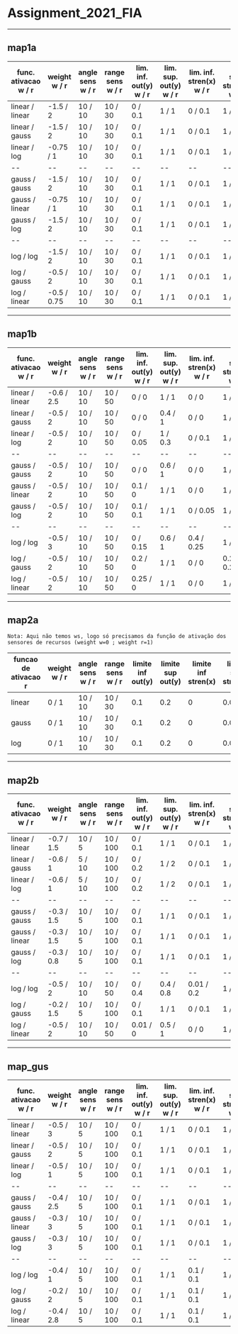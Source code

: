 # Assignment_2021_FIA
 

___
## map1a

func. ativacao w / r | weight w / r | angle sens w / r | range sens w / r | lim. inf. out(y) w / r | lim. sup. out(y) w / r | lim. inf. stren(x) w / r | lim. sup. stren(x) w / r | gauss micro w / r | gauss sigma w / r | tempo (s)
-- | -- | -- | -- | -- | -- | -- | -- | -- | -- | -- 
linear / linear | -1.5 / 2  | 10 / 10 | 10 / 30 | 0 / 0.1 | 1 / 1 | 0 / 0.1 | 1 / 1 | -- / --   | -- / --   | 7
linear / gauss  | -1.5 / 2  | 10 / 10 | 10 / 30 | 0 / 0.1 | 1 / 1 | 0 / 0.1 | 1 / 1 | -- / 0.5  | -- / 0.12 | 7
linear / log    | -0.75 / 1 | 10 / 10 | 10 / 30 | 0 / 0.1 | 1 / 1 | 0 / 0.1 | 1 / 1 | -- / --   | -- / --   | 9
-- | -- | -- | -- | -- | -- | -- | -- | -- | -- | -- 
gauss / gauss  | -1.5 / 2  | 10 / 10 | 10 / 30 | 0 / 0.1 | 1 / 1 | 0 / 0.1 | 1 / 1 | 0.5 / 0.5 | 0.12 / 0.12 | 5
gauss / linear | -0.75 / 1 | 10 / 10 | 10 / 30 | 0 / 0.1 | 1 / 1 | 0 / 0.1 | 1 / 1 | 0.5 / --  | 0.12 / --   | 8
gauss / log    | -1.5 / 2  | 10 / 10 | 10 / 30 | 0 / 0.1 | 1 / 1 | 0 / 0.1 | 1 / 1 | 0.5 / --  | 0.12 / --   | 4
-- | -- | -- | -- | -- | -- | -- | -- | -- | -- | -- 
log / log    | -1.5 / 2    | 10 / 10 | 10 / 30 | 0 / 0.1 | 1 / 1 | 0 / 0.1 | 1 / 1 | -- / --  | -- / --    | 4
log / gauss  | -0.5 / 2    | 10 / 10 | 10 / 30 | 0 / 0.1 | 1 / 1 | 0 / 0.1 | 1 / 1 | -- / 0.5 | -- / 0.12  | 6
log / linear | -0.5 / 0.75 | 10 / 10 | 10 / 30 | 0 / 0.1 | 1 / 1 | 0 / 0.1 | 1 / 1 | -- / --  | -- / --    | 9


___
## map1b

func. ativacao w / r | weight w / r | angle sens w / r | range sens w / r | lim. inf. out(y) w / r | lim. sup. out(y) w / r | lim. inf. stren(x) w / r | lim. sup. stren(x) w / r | gauss micro w / r | gauss sigma w / r | tempo (s)
-- | -- | -- | -- | -- | -- | -- | -- | -- | -- | --
linear / linear | -0.6 / 2.5 | 10 / 10 | 10 / 50 | 0 / 0    | 1 / 1   | 0 / 0   | 1 / 1 | -- / --  | -- / --   | 10 
linear / gauss  | -0.5 / 2   | 10 / 10 | 10 / 50 | 0 / 0    | 0.4 / 1 | 0 / 0   | 1 / 1 | -- / 0.6 | -- / 0.12 | 10 
linear / log    | -0.5 / 2   | 10 / 10 | 10 / 50 | 0 / 0.05 | 1 / 0.3 | 0 / 0.1 | 1 / 1 | -- / --  | -- / --   | 10  
-- | -- | -- | -- | -- | -- | -- | -- | -- | -- | -- 
gauss / gauss  | -0.5 / 2 | 10 / 10 | 10 / 50 | 0 / 0     | 0.6 / 1 | 0 / 0    | 1 / 1 | 0.7 / 0.3 | 0.12 / 0.12 | 9 
gauss / linear | -0.5 / 2 | 10 / 10 | 10 / 50 | 0.1 / 0   | 1 / 1   | 0 / 0    | 1 / 1 | 0.8 / --  | 0.12 / --   | 10  
gauss / log    | -0.5 / 2 | 10 / 10 | 10 / 50 | 0.1 / 0.1 | 1 / 1   | 0 / 0.05 | 1 / 1 | 0.8 / --  | 0.12 / --   | 9 
-- | -- | -- | -- | -- | -- | -- | -- | -- | -- | -- 
log / log    | -0.5 / 3 | 10 / 10 | 10 / 50 | 0 / 0.15 | 0.6 / 1 | 0.4 / 0.25 | 1 / 1       | --/ --   | -- / --   | 8
log / gauss  | -0.5 / 2 | 10 / 10 | 10 / 50 | 0.2 / 0  | 1 / 1   | 0 / 0      | 0.25 / 0.2  | -- / 0.4 | -- / 0.12 | 11 
log / linear | -0.5 / 2 | 10 / 10 | 10 / 50 | 0.25 / 0 | 1 / 1   | 0 / 0      | 1 / 0.2     | -- / --  | -- / --   | 10 


___
## map2a

`Nota: Aqui não temos ws, logo só precisamos da função de ativação dos sensores de recursos (weight w=0 ; weight r=1)`

funcao de ativacao r | weight w / r | angle sens w / r | range sens w / r | limite inf out(y) | limite sup out(y) | limite inf stren(x) | limite sup stren(x) | gauss micro | gauss sigma | tempo(s)
-- | -- | -- | -- | -- | -- | -- | -- | -- | -- | --
linear | 0 / 1 | 10 / 10 | 10 / 30 | 0.1 | 0.2 | 0 | 0.02 | --   | --    | 7
gauss  | 0 / 1 | 10 / 10 | 10 / 30 | 0.1 | 0.2 | 0 | 0.03 | 0.5  | 0.12  | 7
log    | 0 / 1 | 10 / 10 | 10 / 30 | 0.1 | 0.2 | 0 | 0.02 | --   | --    | 7



___
## map2b

func. ativacao w / r | weight w / r | angle sens w / r | range sens w / r | lim. inf. out(y) w / r | lim. sup. out(y) w / r | lim. inf. stren(x) w / r | lim. sup. stren(x) w / r | gauss micro w / r | gauss sigma w / r | tempo (s)
-- | -- | -- | -- | -- | -- | -- | -- | -- | -- | --
linear / linear | -0.7 / 1.5 | 10 / 5 | 10 / 100 | 0 / 0.1 | 1 / 1 | 0 / 0.1 | 1 / 1 | -- / --  | -- / --   | 25
linear / gauss  | -0.6 / 1   | 5 / 10 | 10 / 100 | 0 / 0.2 | 1 / 2 | 0 / 0.1 | 1 / 1 | -- / 0.5 | -- / 0.12 | 41
linear / log    | -0.6 / 1   | 5 / 10 | 10 / 100 | 0 / 0.2 | 1 / 2 | 0 / 0.1 | 1 / 1 | -- / --  | -- / --   | 30
-- | -- | -- | -- | -- | -- | -- | -- | -- | -- | -- 
gauss / gauss   | -0.3 / 1.5 | 10 / 5 | 10 / 100 | 0 / 0.1 | 1 / 1 | 0 / 0.1 | 1 / 1 | 0.5 / 0.5 | 0.12 / 0.12 | 28
gauss / linear  | -0.3 / 1.5 | 10 / 5 | 10 / 100 | 0 / 0.1 | 1 / 1 | 0 / 0.1 | 1 / 1 | 0.5 / --  | 0.12 / --   | 43
gauss / log     | -0.3 / 0.8 | 10 / 5 | 10 / 100 | 0 / 0.1 | 1 / 1 | 0 / 0.1 | 1 / 1 | 0.5 / --  | 0.12 / --   | 57
-- | -- | -- | -- | -- | -- | -- | -- | -- | -- | -- 
log / log    | -0.5 / 2   | 10 / 10 | 10 / 50  | 0 / 0.4  | 0.4 / 0.8 | 0.01 / 0.2 | 1 / 1 | -- / --  | -- / --   | 22
log / gauss  | -0.2 / 1.5 | 10 / 5  | 10 / 100 | 0 / 0.1  |   1 / 1   | 0 / 0.1    | 1 / 1 | -- / 0.5 | -- / 0.12 | 32 
log / linear | -0.5 / 2   | 10 / 10 | 10 / 50  | 0.01 / 0 | 0.5 / 1   | 0 / 0      | 1 / 1 | -- / --  | -- / --   | 28


___
## map_gus

func. ativacao w / r | weight w / r | angle sens w / r | range sens w / r | lim. inf. out(y) w / r | lim. sup. out(y) w / r | lim. inf. stren(x) w / r | lim. sup. stren(x) w / r | gauss micro w / r | gauss sigma w / r | tempo (s)
-- | -- | -- | -- | -- | -- | -- | -- | -- | -- | --
linear / linear | -0.5 / 3 | 10 / 5 | 10 / 100 | 0 / 0.1 | 1 / 1 | 0 / 0.1 | 1 / 1 | -- / --  | -- / --   | 51
linear / gauss  | -0.5 / 2 | 10 / 5 | 10 / 100 | 0 / 0.1 | 1 / 1 | 0 / 0.1 | 1 / 1 | -- / 0.5 | -- / 0.12 | 71
linear / log    | -0.5 / 1 | 10 / 5 | 10 / 100 | 0 / 0.1 | 1 / 1 | 0 / 0.1 | 1 / 1 | -- / --  | -- / --   | 49
-- | -- | -- | -- | -- | -- | -- | -- | -- | -- | -- 
gauss / gauss  | -0.4 / 2.5 | 10 / 5 | 10 / 100 | 0 / 0.1 | 1 / 1 | 0 / 0.1 | 1 / 1 | 0.5 / 0.5 | 0.12 / 0.12 | 59
gauss / linear | -0.3 / 3   | 10 / 5 | 10 / 100 | 0 / 0.1 | 1 / 1 | 0 / 0.1 | 1 / 1 | 0.5 / --  | 0.12 / --   | 58
gauss / log    | -0.3 / 3   | 10 / 5 | 10 / 100 | 0 / 0.1 | 1 / 1 | 0 / 0.1 | 1 / 1 | 0.5 / --  | 0.12 / --   | 53
-- | -- | -- | -- | -- | -- | -- | -- | -- | -- | -- 
log / log    | -0.4 / 1   | 10 / 5 | 10 / 100 | 0 / 0.1 | 1 / 1 | 0.1 / 0.1 | 1 / 1 | -- / --  | -- / --   | 46
log / gauss  | -0.2 / 2   | 10 / 5 | 10 / 100 | 0 / 0.1 | 1 / 1 | 0.1 / 0.1 | 1 / 1 | -- / 0.5 | -- / 0.12 | 51
log / linear | -0.4 / 2.8 | 10 / 5 | 10 / 100 | 0 / 0.1 | 1 / 1 | 0.1 / 0.1 | 1 / 1 | -- / --  | -- / --   | 73
